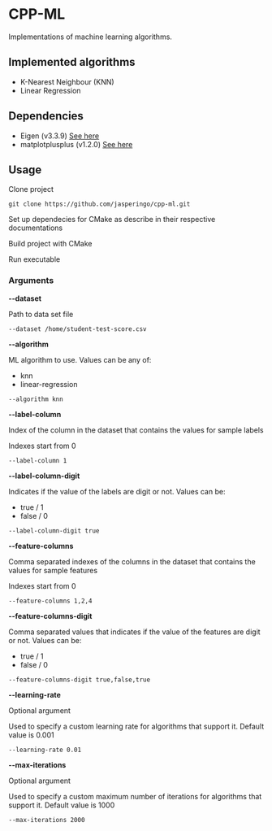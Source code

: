 # CPP-ML

Implementations of machine learning algorithms.

## Implemented algorithms

- K-Nearest Neighbour (KNN)
- Linear Regression

## Dependencies

- Eigen (v3.3.9) [See here](https://eigen.tuxfamily.org/)
- matplotplusplus (v1.2.0) [See here](https://alandefreitas.github.io/matplotplusplus/)

## Usage

Clone project

`git clone https://github.com/jasperingo/cpp-ml.git`

Set up dependecies for CMake as describe in their respective documentations

Build project with CMake

Run executable

### Arguments

**--dataset**

Path to data set file

`--dataset /home/student-test-score.csv`

**--algorithm**

ML algorithm to use. Values can be any of:
- knn
- linear-regression 

`--algorithm knn`

**--label-column**

Index of the column in the dataset that contains the values for sample labels

Indexes start from 0

`--label-column 1`

**--label-column-digit**

Indicates if the value of the labels are digit or not. Values can be:
- true / 1
- false / 0 

`--label-column-digit true`

**--feature-columns** 

Comma separated indexes of the columns in the dataset that contains the values for sample features

Indexes start from 0

`--feature-columns 1,2,4`

**--feature-columns-digit**

Comma separated values that indicates if the value of the features are digit or not. Values can be:
- true / 1
- false / 0 

`--feature-columns-digit true,false,true`

**--learning-rate**

Optional argument

Used to specify a custom learning rate for algorithms that support it. Default value is 0.001

`--learning-rate 0.01`

**--max-iterations**

Optional argument

Used to specify a custom maximum number of iterations for algorithms that support it. Default value is 1000

`--max-iterations 2000`
